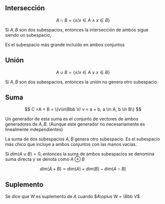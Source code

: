 ## Intersección

$$
A\cap B = \{x/x\in A\land x\in B\}
$$

Si $A, B$ son dos subespacios, entonces la intersección de ambos sigue siendo un subespacio,

Es el subespacio más grande incluido en ambos conjuntos

## Unión

$$
A\cup B = \{x/x\in A\lor x\in B\}
$$

Si $A, B$ son dos subespacios, entonces la unión no genera otro subespacio.

## Suma

$$
C =A + B = \{v\in\Bbb V/ v = a + b, a \in A, b \in B\}
$$

Un generador de esta suma es el conjunto de vectores de ambos generadores de $A,B$. (Aunque este generador no necesariamente es linealmente independientes)

La suma de dos subespacios $A, B$ genera otro subespacio. Es el subespacio más chico que incluye a ambos conjuntos con las manos vacías.

Si $dim(A\cup B) = 0$, entonces la suma de ambos subespacios se denomina suma directa y se denota como $A \oplus B$

$$
dim(A + B) = dim(A) + dim(B) - dim(A\cap B)
$$

## Suplemento

Se dice que $W$ es suplemento de $A$ cuando $A\oplus W = \Bbb V$
